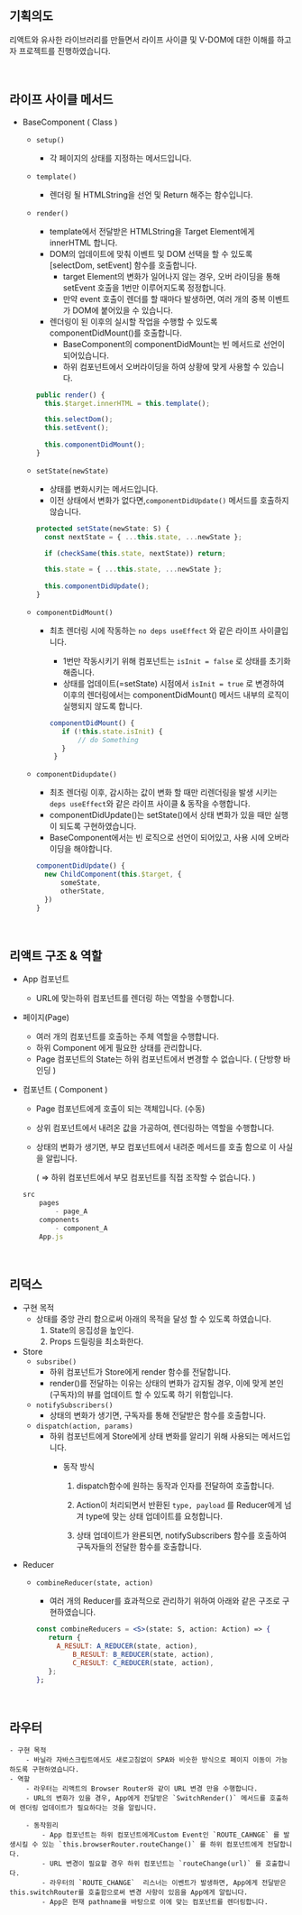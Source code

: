 ## 기획의도

리액트와 유사한 라이브러리를 만들면서 라이프 사이클 및 V-DOM에 대한 이해를 하고자 프로젝트를 진행하였습니다.

<br>

## 라이프 사이클 메서드

- BaseComponent ( Class )
    - `setup()`
        - 각 페이지의 상태를 지정하는 메서드입니다.
    
    - `template()`
        - 렌더링 될 HTMLString을 선언 및 Return 해주는 함수입니다.
    
    - `render()`
        - template에서 전달받은 HTMLString을 Target Element에게 innerHTML 합니다.
        - DOM의 업데이트에 맞춰 이벤트 및 DOM 선택을 할 수 있도록 [selectDom, setEvent] 함수를 호출합니다.
            - target Element의 변화가 일어나지 않는 경우, 오버 라이딩을 통해 setEvent 호출을 1번만 이루어지도록 정정합니다.
            - 만약 event 호출이 렌더를 할 때마다 발생하면, 여러 개의 중복 이벤트가 DOM에 붙어있을 수 있습니다.
        - 렌더링이 된 이후의 실시할 작업을 수행할 수 있도록 componentDidMount()를 호출합니다.
            - BaseComponent의 componentDidMount는 빈 메서드로 선언이 되어있습니다.
            - 하위 컴포넌트에서 오버라이딩을 하여 상황에 맞게 사용할 수 있습니다.
        
        ```jsx
        public render() {
          this.$target.innerHTML = this.template();
        
          this.selectDom();
          this.setEvent();
        		
          this.componentDidMount();
        }
        ```
        
    
    - `setState(newState)`
        - 상태를 변화시키는 메서드입니다.
        - 이전 상태에서 변화가 없다면,`componentDidUpdate()` 메서드를 호출하지 않습니다.
        
        ```jsx
        protected setState(newState: S) {
          const nextState = { ...this.state, ...newState };
        
          if (checkSame(this.state, nextState)) return;
        
          this.state = { ...this.state, ...newState };
          
          this.componentDidUpdate();
        }
        ```
        
    - `componentDidMount()`
        - 최초 렌더링 시에 작동하는 `no deps useEffect` 와 같은 라이프 사이클입니다.
            - 1번만 작동시키기 위해 컴포넌트는 `isInit = false` 로 상태를 초기화 해줍니다.
            - 상태를 업데이트(=setState)  시점에서 `isInit = true` 로 변경하여 이후의 렌더링에서는 componentDidMount() 메서드 내부의 로직이 실행되지 않도록 합니다.
            
            ```jsx
            componentDidMount() {
               if (!this.state.isInit) {
            	   // do Something
               }
             }
            ```
            
    
    - `componentDidupdate()`
        - 최초 렌더링 이후, 감시하는 값이 변화 할 때만 리렌더링을 발생 시키는 `deps useEffect`와 같은 라이프 사이클 & 동작을 수행합니다.
        - componentDidUpdate()는 setState()에서 상태 변화가 있을 때만 실행이 되도록 구현하였습니다.
        - BaseComponent에서는 빈 로직으로 선언이 되어있고, 사용 시에 오버라이딩을 해야합니다.
        
        ```jsx
        componentDidUpdate() {
          new ChildComponent(this.$target, {
        	  someState,
        	  otherState,
          })
        }
        ```
   
<br>

## 리액트 구조 & 역할

- App 컴포넌트
    - URL에 맞는하위 컴포넌트를 렌더링 하는 역할을 수행합니다.

- 페이지(Page)
    - 여러 개의 컴포넌트를 호출하는 주체 역할을 수행합니다.
    - 하위 Component 에게 필요한 상태를 관리합니다.
    - Page 컴포넌트의 State는 하위 컴포넌트에서 변경할 수 없습니다. ( 단방향 바인딩 )

- 컴포넌트 ( Component )
    - Page 컴포넌트에게 호출이 되는 객체입니다. (수동)
    - 상위 컴포넌트에서 내려온 값을 가공하여, 렌더링하는 역할을 수행합니다.
    - 상태의 변화가 생기면, 부모 컴포넌트에서 내려준 메서드를 호출 함으로 이 사실을 알립니다.
        
        ( ⇒ 하위 컴포넌트에서 부모 컴포넌트를 직접 조작할 수 없습니다. )
        
    
    ```jsx
    src
    	pages
    		- page_A
    	components
    		- component_A
    	App.js
    ```
  
<br>

## 리덕스

- 구현 목적
    - 상태를 중앙 관리 함으로써 아래의 목적을 달성 할 수 있도록 하였습니다.
        1. State의 응집성을 높인다.
        2. Props 드릴링을 최소화한다.
- Store
    - `subsribe()`
        - 하위 컴포넌트가 Store에게 render 함수를 전달합니다.
        - render()를 전달하는 이유는 상태의 변화가 감지될 경우, 이에 맞게 본인(구독자)의 뷰를 업데이트 할 수 있도록 하기 위함입니다.
    - `notifySubscribers()`
        - 상태의 변화가 생기면, 구독자를 통해 전달받은 함수를 호출합니다.
    - `dispatch(action, params)`
        - 하위 컴포넌트에게 Store에게 상태 변화를 알리기 위해 사용되는 메서드입니다.
            - 동작 방식
                
                 1.   dispatch함수에 원하는 동작과 인자를 전달하여 호출합니다.
                
                1. Action이 처리되면서 반환된 `type, payload` 를 Reducer에게 넘겨 type에 맞는 상태 업데이트를 요청합니다.
                2. 상태 업데이트가 완룐되면,  notifySubscribers 함수를 호출하여 구독자들의 전달한 함수를 호출합니다.
- Reducer
    - `combineReducer(state, action)`
        - 여러 개의 Reducer를 효과적으로 관리하기 위하여 아래와 같은 구조로 구현하였습니다.
        
        ```jsx
        const combineReducers = <S>(state: S, action: Action) => {
           return {
             A_RESULT: A_REDUCER(state, action),
        		 B_RESULT: B_REDUCER(state, action),
        		 C_RESULT: C_REDUCER(state, action),
           };
        };
        ```
       
<br>

## 라우터
    - 구현 목적
        - 바닐라 자바스크립트에서도 새로고침없이 SPA와 비슷한 방식으로 페이지 이동이 가능하도록 구현하였습니다.
    - 역할
        - 라우터는 리액트의 Browser Router와 같이 URL 변경 만을 수행합니다.
        - URL의 변화가 있을 경우, App에게 전달받은 `SwitchRender()` 메서드를 호출하여 렌더링 업데이트가 필요하다는 것을 알립니다.
        
        - 동작원리
            - App 컴포넌트는 하위 컴포넌트에게Custom Event인 `ROUTE_CAHNGE` 를 발생시킬 수 있는 `this.browserRouter.routeChange()` 를 하위 컴포넌트에게 전달합니다.
            - URL 변경이 필요할 경우 하위 컴포넌트는 `routeChange(url)` 를 호출합니다.
            - 라우터의 `ROUTE_CHANGE`  리스너는 이벤트가 발생하면, App에게 전달받은 this.switchRouter를 호출함으로써 변경 사항이 있음을 App에게 알립니다.
            - App은 현재 pathname을 바탕으로 이에 맞는 컴포넌트를 렌더링합니다.
